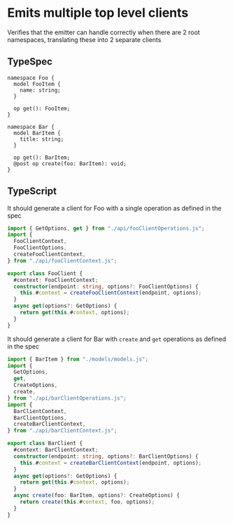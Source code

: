 # Emits multiple top level clients

Verifies that the emitter can handle correctly when there are 2 root namespaces, translating these into 2 separate clients

## TypeSpec

```tsp
namespace Foo {
  model FooItem {
    name: string;
  }

  op get(): FooItem;
}

namespace Bar {
  model BarItem {
    title: string;
  }

  op get(): BarItem;
  @post op create(foo: BarItem): void;
}
```

## TypeScript

It should generate a client for Foo with a single operation as defined in the spec

```ts src/fooClient.ts
import { GetOptions, get } from "./api/fooClientOperations.js";
import {
  FooClientContext,
  FooClientOptions,
  createFooClientContext,
} from "./api/fooClientContext.js";

export class FooClient {
  #context: FooClientContext;
  constructor(endpoint: string, options?: FooClientOptions) {
    this.#context = createFooClientContext(endpoint, options);
  }
  async get(options?: GetOptions) {
    return get(this.#context, options);
  }
}
```

It should generate a client for Bar with `create` and `get` operations as defined in the spec

```ts src/barClient.ts
import { BarItem } from "./models/models.js";
import {
  GetOptions,
  get,
  CreateOptions,
  create,
} from "./api/barClientOperations.js";
import {
  BarClientContext,
  BarClientOptions,
  createBarClientContext,
} from "./api/barClientContext.js";

export class BarClient {
  #context: BarClientContext;
  constructor(endpoint: string, options?: BarClientOptions) {
    this.#context = createBarClientContext(endpoint, options);
  }
  async get(options?: GetOptions) {
    return get(this.#context, options);
  }
  async create(foo: BarItem, options?: CreateOptions) {
    return create(this.#context, foo, options);
  }
}
```
